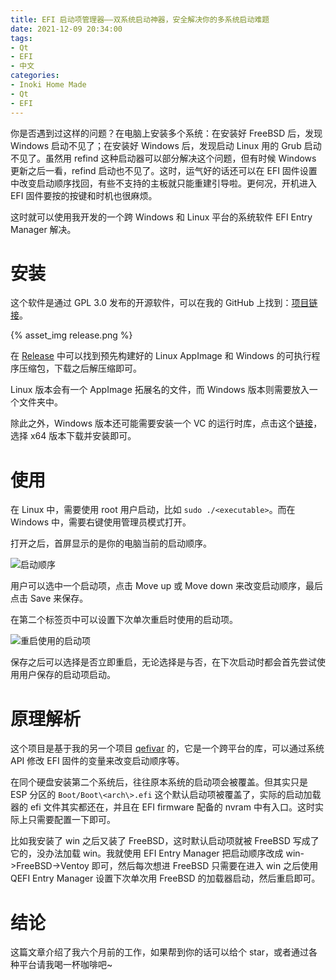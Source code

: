 ```yaml
---
title: EFI 启动项管理器——双系统启动神器，安全解决你的多系统启动难题
date: 2021-12-09 20:34:00
tags:
- Qt
- EFI
- 中文
categories:
- Inoki Home Made
- Qt
- EFI
---
```


你是否遇到过这样的问题？在电脑上安装多个系统：在安装好 FreeBSD 后，发现 Windows 启动不见了；在安装好 Windows 后，发现启动 Linux 用的 Grub 启动不见了。虽然用 refind 这种启动器可以部分解决这个问题，但有时候 Windows 更新之后一看，refind 启动也不见了。这时，运气好的话还可以在 EFI 固件设置中改变启动顺序找回，有些不支持的主板就只能重建引导啦。更何况，开机进入 EFI 固件要按的按键和时机也很麻烦。

这时就可以使用我开发的一个跨 Windows 和 Linux 平台的系统软件 EFI Entry Manager 解决。

# 安装

这个软件是通过 GPL 3.0 发布的开源软件，可以在我的 GitHub 上找到：[项目链接](https://github.com/Inokinoki/QEFIEntryManager)。

{% asset_img release.png %}

在 [Release](https://github.com/Inokinoki/QEFIEntryManager/releases/tag/v0.1.1) 中可以找到预先构建好的 Linux AppImage 和 Windows 的可执行程序压缩包，下载之后解压缩即可。

Linux 版本会有一个 AppImage 拓展名的文件，而 Windows 版本则需要放入一个文件夹中。

除此之外，Windows 版本还可能需要安装一个 VC 的运行时库，点击这个[链接](https://docs.microsoft.com/en-us/cpp/windows/latest-supported-vc-redist?view=msvc-170#visual-studio-2015-2017-2019-and-2022)，选择 x64 版本下载并安装即可。

# 使用

在 Linux 中，需要使用 root 用户启动，比如 `sudo ./<executable>`。而在 Windows 中，需要右键使用管理员模式打开。

打开之后，首屏显示的是你的电脑当前的启动顺序。

![启动顺序](https://github.com/Inokinoki/QEFIEntryManager/blob/master/.github/entries.png)

用户可以选中一个启动项，点击 Move up 或 Move down 来改变启动顺序，最后点击 Save 来保存。

在第二个标签页中可以设置下次单次重启时使用的启动项。

![重启使用的启动项](https://github.com/Inokinoki/QEFIEntryManager/raw/master/.github/reboot.png)

保存之后可以选择是否立即重启，无论选择是与否，在下次启动时都会首先尝试使用用户保存的启动项启动。

# 原理解析

这个项目是基于我的另一个项目 [qefivar](https://github.com/Inokinoki/qefivar) 的，它是一个跨平台的库，可以通过系统 API 修改 EFI 固件的变量来改变启动顺序等。

在同个硬盘安装第二个系统后，往往原本系统的启动项会被覆盖。但其实只是 ESP 分区的 `Boot/Boot\<arch\>.efi` 这个默认启动项被覆盖了，实际的启动加载器的 efi 文件其实都还在，并且在 EFI firmware 配备的 nvram 中有入口。这时实际上只需要配置一下即可。

比如我安装了 win 之后又装了 FreeBSD，这时默认启动项就被 FreeBSD 写成了它的，没办法加载 win。我就使用 EFI Entry Manager 把启动顺序改成 win->FreeBSD->Ventoy 即可，然后每次想进 FreeBSD 只需要在进入 win 之后使用 QEFI Entry Manager 设置下次单次用 FreeBSD 的加载器启动，然后重启即可。

# 结论

这篇文章介绍了我六个月前的工作，如果帮到你的话可以给个 star，或者通过各种平台请我喝一杯咖啡吧~
